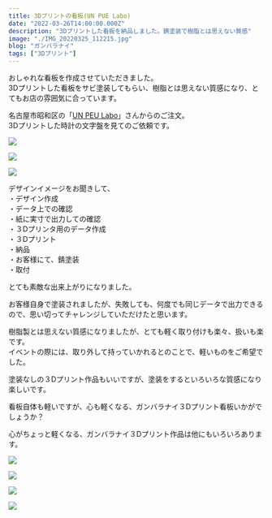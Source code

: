 ```yaml
---
title: 3Dプリントの看板(UN PUE Labo)
date: "2022-03-26T14:00:00.000Z"
description: "3Dプリントした看板を納品しました。錆塗装で樹脂とは思えない質感"
image: "./IMG_20220325_112215.jpg"
blog: "ガンバラナイ"
tags: ["3Dプリント"]
---
```


おしゃれな看板を作成させていただきました。  
3Dプリントした看板をサビ塗装してもらい、樹脂とは思えない質感になり、とてもお店の雰囲気に合っています。

名古屋市昭和区の「[UN PEU Labo](https://www.instagram.com/unpeu5/)」さんからのご注文。  
3Dプリントした時計の文字盤を見てのご依頼です。  

![](IMG_20220325_112319.jpg)

![](IMG_20220325_112226.jpg)

![](IMG_20220325_112215.jpg)

デザインイメージをお聞きして、  
・デザイン作成  
・データ上での確認  
・紙に実寸で出力しての確認  
・３Dプリンタ用のデータ作成  
・３Dプリント  
・納品  
・お客様にて、錆塗装  
・取付  

とても素敵な出来上がりになりました。

お客様自身で塗装されましたが、失敗しても、何度でも同じデータで出力できるので、思い切ってチャレンジしていただけたと思います。

樹脂製とは思えない質感になりましたが、とても軽く取り付けも楽々、扱いも楽です。  
イベントの際には、取り外して持っていかれるとのことで、軽いものをご希望でした。  

塗装なしの３Dプリント作品もいいですが、塗装をするといろいろな質感になり楽しいです。  

看板自体も軽いですが、心も軽くなる、ガンバラナイ３Dプリント看板いかがでしょうか？

心がちょっと軽くなる、ガンバラナイ３Dプリント作品は他にもいろいろあります。  

![](IMG_20220125_215156.jpg)

![](IMG_20220116_214758.jpg)

![](IMG_20220103_174804.jpg)

![](IMG_20210630_090209.jpg)